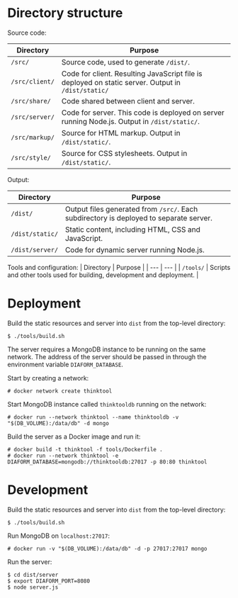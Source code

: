 # Directory structure

Source code:

| Directory | Purpose |
| ---       | ---     |
| `/src/` | Source code, used to generate `/dist/`. |
| `/src/client/` | Code for client. Resulting JavaScript file is deployed on static server. Output in `/dist/static/` |
| `/src/share/` | Code shared between client and server. |
| `/src/server/` | Code for server. This code is deployed on server running Node.js. Output in `/dist/static/`. |
| `/src/markup/` | Source for HTML markup. Output in `/dist/static/`. |
| `/src/style/` | Source for CSS stylesheets. Output in `/dist/static/`. |

Output:

| Directory | Purpose |
| ---       | ---     |
| `/dist/` | Output files generated from `/src/`. Each subdirectory is deployed to separate server. |
| `/dist/static/` | Static content, including HTML, CSS and JavaScript. |
| `/dist/server/` | Code for dynamic server running Node.js. |

Tools and configuration:
| Directory | Purpose |
| ---       | ---     |
| `/tools/` | Scripts and other tools used for building, development and deployment. |

# Deployment

Build the static resources and server into `dist` from the top-level directory:

    $ ./tools/build.sh

The server requires a MongoDB instance to be running on the same network. The
address of the server should be passed in through the environment variable
`DIAFORM_DATABASE`.

Start by creating a network:

    # docker network create thinktool

Start MongoDB instance called `thinktooldb` running on the network:

    # docker run --network thinktool --name thinktooldb -v "$(DB_VOLUME):/data/db" -d mongo

Build the server as a Docker image and run it:

    # docker build -t thinktool -f tools/Dockerfile .
    # docker run --network thinktool -e DIAFORM_DATABASE=mongodb://thinktooldb:27017 -p 80:80 thinktool

# Development

Build the static resources and server into `dist` from the top-level directory:

    $ ./tools/build.sh

Run MongoDB on `localhost:27017`:

    # docker run -v "$(DB_VOLUME):/data/db" -d -p 27017:27017 mongo

Run the server:

    $ cd dist/server
    $ export DIAFORM_PORT=8080
    $ node server.js
